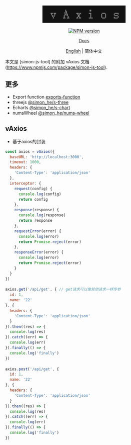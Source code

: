 <p align="center">
<img src="./assets/icon.jpg" alt="@simon_he/v-axios">
</p>
<p align="center"><a href="https://www.npmjs.com/package/@simon_he/v-axios"><img src="https://img.shields.io/npm/v/@simon_he/vAxios?color=3fb883&amp;label=" alt="NPM version"></a></p>
<p align="center"><a href="https://www.hejian.club/posts/vAxios">Docs</a></p>
<p align="center"> <a href="./README_en.md">English</a> | 简体中文</p>

本文是 [simon-js-tool] 的附加 vAxios 文档 (https://www.npmjs.com/package/simon-js-tool).

## 更多
- Export function [exports-function](https://github.com/SimonHe1995/exportsFunction)
- threejs [@simon_he/s-three](https://github.com/SimonHe1995/sThree)
- Echarts [@simon_he/s-chart](https://github.com/SimonHe1995/sCharts)
- numsWheel [@simon_he/nums-wheel](https://github.com/SimonHe1995/numsWheel)


## vAxios
- 基于axios的封装
```js
const axios = vAxios({
  baseURL: 'http://localhost:3000',
  timeout: 1000,
  headers: {
    'Content-Type': 'application/json'
  },
  interceptor: {
    request(config) {
      console.log(config)
      return config
    },
    response(response) {
      console.log(response)
      return response
    },
    requestError(error) {
      console.log(error)
      return Promise.reject(error)
    },
    responseError(error) {
      console.log(error)
      return Promise.reject(error)
    }
  }
})

axios.get('/api/get', { // get请求可以像其他请求一样传参
  id: 1,
  name: '22'
}, {
  headers: {
    'Content-Type': 'application/json'
  }
}).then((res) => {
  console.log(res)
}).catch((err) => {
  console.log(err)
}).finally(() => {
  console.log('finally')
})

axios.post('/api/get', {
  id: 1,
  name: '22'
}, {
  headers: {
    'Content-Type': 'application/json'
  }
}).then((res) => {
  console.log(res)
}).catch((err) => {
  console.log(err)
}).finally(() => {
  console.log('finally')
})
```

